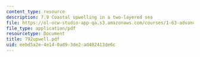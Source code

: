 ```yaml
---
content_type: resource
description: 7.9 Coastal upwelling in a two-layered sea
file: https://ol-ocw-studio-app-qa.s3.amazonaws.com/courses/1-63-advanced-fluid-dynamics-of-the-environment-fall-2002/eebd5a2e4e140ad93de2ad482413de6c_792upwell.pdf
file_type: application/pdf
resourcetype: Document
title: 792upwell.pdf
uid: eebd5a2e-4e14-0ad9-3de2-ad482413de6c
---
```

